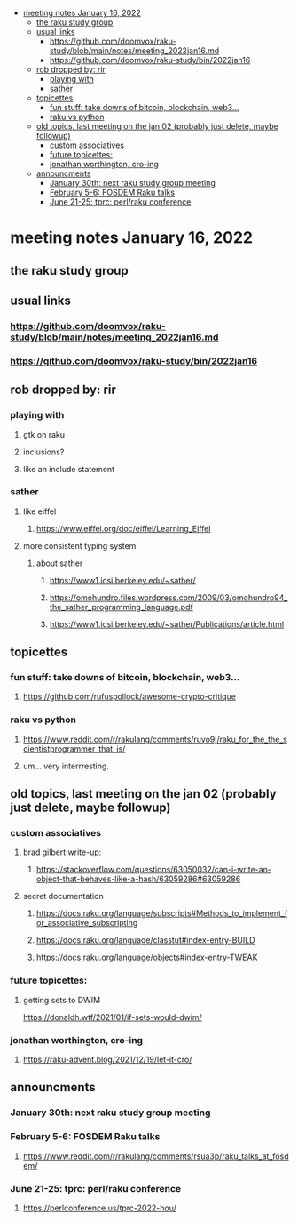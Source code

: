 - [meeting notes January 16, 2022](#org99ae84d)
  - [the raku study group](#org76ca51f)
  - [usual links](#orgedeeb43)
    - [<https://github.com/doomvox/raku-study/blob/main/notes/meeting_2022jan16.md>](#org2d1a2ce)
    - [<https://github.com/doomvox/raku-study/bin/2022jan16>](#orgffb084f)
  - [rob dropped by: rir](#org219fdca)
    - [playing with](#org83faf09)
    - [sather](#orge31c802)
  - [topicettes](#org2197fa9)
    - [fun stuff: take downs of bitcoin, blockchain, web3&#x2026;](#orgac92e5a)
    - [raku vs python](#org6bc4d6c)
  - [old topics, last meeting on the jan 02 (probably just delete, maybe followup)](#orgdf67fbd)
    - [custom associatives](#orgf325160)
    - [future topicettes:](#org2c51226)
    - [jonathan worthington, cro-ing](#orgc642c10)
  - [announcments](#org2d80ff8)
    - [January 30th: next raku study group meeting](#orge19e3dc)
    - [February 5-6: FOSDEM Raku talks](#org1fc1ffb)
    - [June 21-25: tprc: perl/raku conference](#org6f0c5d4)


<a id="org99ae84d"></a>

# meeting notes January 16, 2022


<a id="org76ca51f"></a>

## the raku study group


<a id="orgedeeb43"></a>

## usual links


<a id="org2d1a2ce"></a>

### <https://github.com/doomvox/raku-study/blob/main/notes/meeting_2022jan16.md>


<a id="orgffb084f"></a>

### <https://github.com/doomvox/raku-study/bin/2022jan16>


<a id="org219fdca"></a>

## rob dropped by: rir


<a id="org83faf09"></a>

### playing with

1.  gtk on raku

2.  inclusions?

3.  like an include statement


<a id="orge31c802"></a>

### sather

1.  like eiffel

    1.  <https://www.eiffel.org/doc/eiffel/Learning_Eiffel>

2.  more consistent typing system

    1.  about sather
    
        1.  <https://www1.icsi.berkeley.edu/~sather/>
        
        2.  <https://omohundro.files.wordpress.com/2009/03/omohundro94_the_sather_programming_language.pdf>
        
        3.  <https://www1.icsi.berkeley.edu/~sather/Publications/article.html>


<a id="org2197fa9"></a>

## topicettes


<a id="orgac92e5a"></a>

### fun stuff: take downs of bitcoin, blockchain, web3&#x2026;

1.  <https://github.com/rufuspollock/awesome-crypto-critique>


<a id="org6bc4d6c"></a>

### raku vs python

1.  <https://www.reddit.com/r/rakulang/comments/ruyo9j/raku_for_the_the_scientistprogrammer_that_is/>

2.  um&#x2026; very interrresting.


<a id="orgdf67fbd"></a>

## old topics, last meeting on the jan 02 (probably just delete, maybe followup)


<a id="orgf325160"></a>

### custom associatives

1.  brad gilbert write-up:

    1.  <https://stackoverflow.com/questions/63050032/can-i-write-an-object-that-behaves-like-a-hash/63059286#63059286>

2.  secret documentation

    1.  <https://docs.raku.org/language/subscripts#Methods_to_implement_for_associative_subscripting>
    
    2.  <https://docs.raku.org/language/classtut#index-entry-BUILD>
    
    3.  <https://docs.raku.org/language/objects#index-entry-TWEAK>


<a id="org2c51226"></a>

### future topicettes:

1.  getting sets to DWIM

    <https://donaldh.wtf/2021/01/if-sets-would-dwim/>


<a id="orgc642c10"></a>

### jonathan worthington, cro-ing

1.  <https://raku-advent.blog/2021/12/19/let-it-cro/>


<a id="org2d80ff8"></a>

## announcments


<a id="orge19e3dc"></a>

### January 30th: next raku study group meeting


<a id="org1fc1ffb"></a>

### February 5-6: FOSDEM Raku talks

1.  <https://www.reddit.com/r/rakulang/comments/rsua3p/raku_talks_at_fosdem/>


<a id="org6f0c5d4"></a>

### June 21-25: tprc: perl/raku conference

1.  <https://perlconference.us/tprc-2022-hou/>

